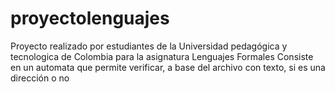 # proyectolenguajes
Proyecto realizado por estudiantes de la Universidad pedagógica y tecnologica de Colombia para la asignatura Lenguajes Formales
Consiste en un automata que permite verificar, a base del archivo con texto, si es una dirección o no
